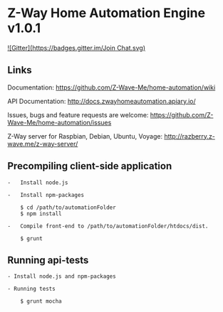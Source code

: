 # Z-Way Home Automation Engine v1.0.1
[![Gitter](https://badges.gitter.im/Join Chat.svg)](https://gitter.im/Z-Wave-Me/home-automation?utm_source=badge&utm_medium=badge&utm_campaign=pr-badge&utm_content=badge)

## Links

Documentation: https://github.com/Z-Wave-Me/home-automation/wiki

API Documentation: http://docs.zwayhomeautomation.apiary.io/

Issues, bugs and feature requests are welcome: https://github.com/Z-Wave-Me/home-automation/issues

Z-Way server for Raspbian, Debian, Ubuntu, Voyage: http://razberry.z-wave.me/z-way-server/


## Precompiling client-side application

    -   Install node.js

    -   Install npm-packages

        $ cd /path/to/automationFolder
        $ npm install

    -   Compile front-end to /path/to/automationFolder/htdocs/dist.

        $ grunt

## Running api-tests

    - Install node.js and npm-packages

    - Running tests

        $ grunt mocha
